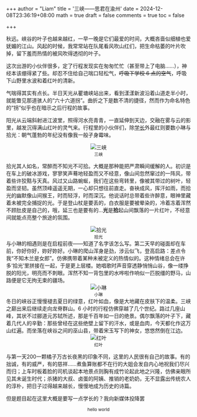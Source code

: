 +++
author = "Liam"
title = '三峡——思君在渝州'
date = 2024-12-08T23:36:19+08:00
math = true 
draft = false
comments = true
toc = false

+++

秋远。峡谷的叶子也越来越红，一早一晚是它们最爱的时间，大概吝啬似细植也爱妩媚的江山。风起的时候，我常常站在队尾看风吹山红们，把生命枯萎的叶片吹掉，留下羞而热情的被风吹得透彻的叶子。

这次出游的小伙伴很多，定了行程发现实在匆匆忙忙（甚至带上了电脑……），神经本该绷得紧了些。却忍不住给自己喘口轻松气，~~呼吸下学校 6 点的空气~~，呼吸下山野里水波和着红叶的清新。

气喘得其实有点长。半日天光从瞿塘峡站出来，看到漾漾新波沿着山道走半小时，就能瞥见那道骇人的“六十六道拐”。曲折之下是数不清的捷径，然而作为命名特色的“拐”似乎也在暗示之后行程的故事。

阳光从云端斜射进江波里，照得河水亮青青，一直延伸到天边，交融在雾与云的影里，越发沉得满山红叶的灵气来。行程里的小伙伴们，除[学长](https://chlzhong.org/post/a-new-old-play/)外最红则要数小琳与拾光：朝气蓬勃的年纪没有像我一般孑身霉味。
<div style="display: flex; justify-content: center; flex-direction: column; align-items: center;">
  <img src="/images/sanxia.png" alt="三峡" class="img-apple">
  <small style="text-align: center;">三峡</small>
</div>

拾光其人如名，常醉而不知光不可拾。大概是那种能把严肃瞬间缓解的人。初识是在车上的破冰游戏，寥寥笑声蓦地轻盈而又不经意，像山间忽然窜过的一阵风，带着些许狡黠与天真。风过又山路蜿蜒，我们在这些弯转里，像被其带过的树叶，轻盈而坚韧。虽然顶峰遥遥无期，一心却只想往前直走。奋袂成风，挥汗如雨，而拾光的幽默像山间猴王，时而轻浮，时而深沉。他说话时总带着些许醉意，眼神里藏着未被完全捕捉的光。于是登山杖是要丢的，白衣服是要被晕染的，冷着冻着浑然不顾肚皮是自己的，哦，延三也是要有的…**光**是**拾**起山间飘落的一片红叶，不经意间就能点亮整个旅途的氛围。

<div style="display: flex; justify-content: center; flex-direction: column; align-items: center;">
  <img src="/images/shiguang.png" alt="拾光" class="img-apple">
  <small style="text-align: center;">拾光</small>
</div>
与小琳的相遇则是在启程前夜——知道了名字该怎么写。第二天早的碰面却在车前，你好你好，妳好妳好。小琳的爬山浑身是劲，涉云似飞，登高启路：差点令我“不知木兰是女郎”。仿佛携带着某种未被定义的热情似的。这种情绪总会在许多‘拾光’里拼接在一起，于是更上层楼。她唱歌时声音穿透静悄悄山谷，像一缕挣脱的阳光，明亮而不刺眼。浑然不知一背包里的水哗啦作响似一匹脱缰的野马，山路便是它无拘无束的疆场。
<div style="display: flex; justify-content: center; flex-direction: column; align-items: center;">
  <img src="/images/xiaolin.png" alt="小琳" class="img-apple">
  <small style="text-align: center;">小琳</small>
</div>
冬日的峡谷正慢慢褪去夏日的绿意，红叶如血，像是大地藏在皮肤下的温柔。三峡之巅出来后继续走向龙脊群山。6 小时的行程仿佛穿越了几个世纪。路过几座山峰，其状不过郦道元苏轼所述，那是千百年如一日的绝景。偶尔飘落的叶子下，藏着几代人的辛勤：那些曾经在这些绝壁上留下的汗水，或是血肉，今天都化作这万山红遍。而坐落在峡谷之间的巫山县，带着宋玉写下的神女，悠悠然倒在江边。

<div style="display: flex; justify-content: center; flex-direction: column; align-items: center;">
  <img src="/images/red_c.jpg" alt="红叶" class="img-apple">
  <small style="text-align: center;">红叶</small>
</div>

与第一天200一颗橘子万古长夜黑的印象不同，这里的人民很有自己的故事。有的拙诚，有的威严，有的慈祥……煮鱼算账都不在行的大姐会发自内心地祝我们尽兴而归；上车时板着脸的司机谈起本地景点则胸有成竹论起此地之兴隆，仿佛亲眼所见其未诞生时代；杀猪的大叔、卤蛋的阿姨、推销的老奶奶，无不显露出传统农人的淳朴，把日子过得越来越长，慢慢地成为历史的诗篇。

但是题目起在这里大概是要写一点学长的？我向新媒体投降罢

<div style="display: flex; justify-content: center; flex-direction: column; align-items: center;">
  <img src="/images/hs.jpg" alt="" class="img-apple">
  <small style="text-align: center;">hello world</small>
</div>